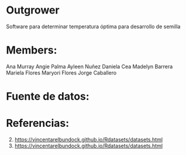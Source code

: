 # Outgrower
Software para determinar temperatura óptima para desarrollo de semilla

# Members:
Ana Murray
Angie Palma 
Ayleen Nuñez 
Daniela Cea 
Madelyn Barrera
Mariela Flores 
Maryori Flores 
Jorge Caballero

# Fuente de datos: 
# Referencias: 
2) https://vincentarelbundock.github.io/Rdatasets/datasets.html
1) https://vincentarelbundock.github.io/Rdatasets/datasets.html
